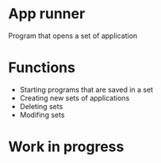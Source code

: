 # App runner
 Program that opens a set of application

# Functions
 - Starting programs that are saved in a set
 - Creating new sets of applications
 - Deleting sets
 - Modifing sets
 
# Work in progress
